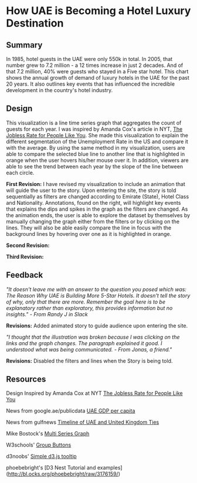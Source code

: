 # How UAE is Becoming a Hotel Luxury Destination
## Summary
In 1985, hotel guests in the UAE were only 550k in total. In 2005, that number grew to 7.2 million - a 12 times increase in just 2 decades. And of that 7.2 million, 40% were guests who stayed in a Five star hotel. This chart shows the annual growth of demand of luxury hotels in the UAE for the past 20 years. It also outlines key events that has influenced the incredible development in the country's hotel industry.
## Design
This visualization is a line time series graph that aggregates the count of guests for each year. I was inspired by Amanda Cox's article in NYT, [The Jobless Rate for People Like You](https://archive.nytimes.com/www.nytimes.com/interactive/2009/11/06/business/economy/unemployment-lines.html). She made this visualization to explain the different segmentation of the Unemployment Rate in the US and compare it with the average. By using the same method in my visualization, users are able to compare the selected blue line to another line that is highlighted in orange when the user hovers his/her mouse over it. In addition, viewers are able to see the trend between each year by the slope of the line between each circle.

**First Revision:**
I have revised my visualization to include an animation that will guide the user to the story. Upon entering the site, the story is told sequentially as filters are changed according to Emirate (State), Hotel Class and Nationality. Annotations, found on the right, will highlight key events that explains the dips and spikes in the graph as the filters are changed. As the animation ends, the user is able to explore the dataset by themselves by manually changing the graph either from the filters or by clicking on the lines. They will also be able easily compare the line in focus with the background lines by hovering over one as it is highlighted in orange.

**Second Revision:**

**Third Revision:**

## Feedback
*"It doesn't leave me with an answer to the question you posed which was: The Reason Why UAE is Building More 5-Star Hotels.  It doesn't tell the story of why, only that there are more. Remember the goal here is to be explanatory rather than exploratory, this provides information but no insights." - From Randy J in Slack*

**Revisions:** Added animated story to guide audience upon entering the site.

*"I thought that the illustration was broken because I was clicking on the links and the graph changes. The paragraph explained it good. I understood what was being communicated. - From Jonas, a friend."*

**Revisions:** Disabled the filters and lines when the Story is being told.





## Resources

Design Inspired by Amanda Cox at NYT [The Jobless Rate for People Like You](https://archive.nytimes.com/www.nytimes.com/interactive/2009/11/06/business/economy/unemployment-lines.html)

News from google.ae/publicdata [UAE GDP per capita ](https://www.google.ae/publicdata/explore?ds=d5bncppjof8f9_&met_y=ny_gdp_pcap_cd&hl=en&dl=en#!ctype=l&strail=false&bcs=d&nselm=h&met_y=ny_gdp_pcap_cd&scale_y=lin&ind_y=false&rdim=region&idim=country:ARE&ifdim=region&hl=en_US&dl=en&ind=false)

News from gulfnews [Timeline of UAE and United Kingdom Ties](http://gulfnews.com/news/uae/government/timeline-of-uae-and-united-kingdom-ties-1.1175874)

Mike Bostock's [Multi Series Graph](https://bl.ocks.org/mbostock/3884955)

W3schools' [Group Buttons](https://www.w3schools.com/howto/howto_css_button_group_vertical.asp)

d3noobs' [Simple d3.js tooltip](http://bl.ocks.org/d3noob/a22c42db65eb00d4e369)

phoebebright's [D3 Nest Tutorial and examples] (http://bl.ocks.org/phoebebright/raw/3176159/)
